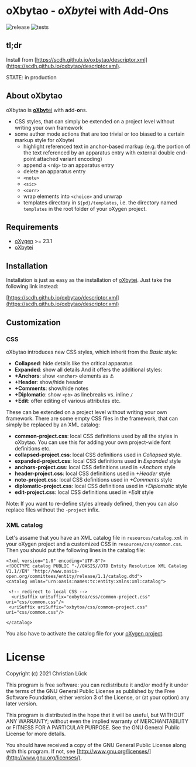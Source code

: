 # oXbytao - *oXbyt*ei with *A*dd-*O*ns #

![release](https://github.com/scdh/oxbytao/actions/workflows/release.yml/badge.svg)
![tests](https://github.com/scdh/oxbytao/actions/workflows/test-main.yml/badge.svg)

## tl;dr ##

Install from [https://scdh.github.io/oxbytao/descriptor.xml](https://scdh.github.io/oxbytao/descriptor.xml).

STATE: in production

## About oXbytao ##

oXbytao is [**oXbyt**ei](https://github.com/scdh/oxbytei) with **a**dd-**o**ns.

- CSS styles, that can simply be extended on a project level without
  writing your own framework
- some author mode actions that are too trivial or too biased to a
  certain markup style for oXbytei
  - highlight referenced text in anchor-based markup (e.g. the portion
    of the text referenced by an apparatus entry with external double
    end-point attached variant encoding)
  - append a `<rdg>` to an apparatus entry
  - delete an apparatus entry
  - `<note>`
  - `<sic>`
  - `<corr>`
  - wrap elements into `<choice>` and unwrap
  - templates directory in `${pd}/templates`, i.e. the directory named
    `templates` in the root folder of your oXygen project.

## Requirements ##

- [oXygen](http:www.oxygenxml.com) >= 23.1
- [oXbytei](https://github.com/scdh/oxbytei)

## Installation ##

Installation is just as easy as the installation of
[oXbytei](https://github.com/SCDH/oxbytei#installation).  Just take
the following link instead:

[https://scdh.github.io/oxbytao/descriptor.xml](https://scdh.github.io/oxbytao/descriptor.xml)

## Customization ##

### CSS ###

oXbytao introduces new CSS styles, which inherit from the *Basic* style:
- **Collapsed**: hide details like the critical apparatus
- **Expanded**: show all details
And it offers the additional styles: 
- **+Anchors**: show `<anchor>` elements as ⚓
- **+Header**: show/hide header
- **+Comments**: show/hide notes
- **+Diplomatic**: show `<pb>` as linebreaks vs. inline `/`
- **+Edit**: offer editing of various attributes etc.

These can be extended on a project level without writing your own
framework. There are some empty CSS files in the framework, that can
simply be replaced by an XML catalog:

- **common-project.css**: local CSS definitions used by all the styles
  in oXbytao. You can use this for adding your own project-wide font
  definitions etc.
- **collapsed-project.css**: local CSS definitions used in *Collapsed*
  style.
- **expanded-project.css**: local CSS definitions used in *Expanded*
  style
- **anchors-project.css**: local CSS definitions used in *+Anchors*
  style
- **header-project.css**: local CSS definitions used in *+Header*
  style
- **note-project.css**: local CSS definitions used in *+Comments*
  style
- **diplomatic-project.css**: local CSS definitions used in
  *+Diplomatic* style
- **edit-project.css**: local CSS definitions used in *+Edit* style



Note: If you want to re-define styles already defined, then you can
also replace files without the `-project` infix.


### XML catalog ###

Let's assame that you have an XML catalog file in
`resources/catalog.xml` in your oXygen project and a customized
CSS in `resources/css/common.css`. Then you should
put the following lines in the catalog file:

```{xml}
<?xml version="1.0" encoding="UTF-8"?>
<!DOCTYPE catalog PUBLIC "-//OASIS//DTD Entity Resolution XML Catalog V1.1//EN" "http://www.oasis-open.org/committees/entity/release/1.1/catalog.dtd">
<catalog xmlns="urn:oasis:names:tc:entity:xmlns:xml:catalog">

 <!-- redirect to local CSS -->
  <uriSuffix uriSuffix="oxbytoa/css/common-project.css" uri="css/common.css"/>
 <uriSuffix uriSuffix="oxbytoa/css/common-project.css" uri="css/common.css"/>

</catalog>
```

You also have to activate the catalog file for your [oXygen
project](https://www.oxygenxml.com/doc/versions/23.1/ug-editor/topics/preferences-xml-catalog.html#preferences-xml-catalog__xml_catalog_resolve_schema).



# License #

Copyright (c) 2021 Christian Lück

This program is free software: you can redistribute it and/or modify
it under the terms of the GNU General Public License as published by
the Free Software Foundation, either version 3 of the License, or
(at your option) any later version.

This program is distributed in the hope that it will be useful,
but WITHOUT ANY WARRANTY; without even the implied warranty of
MERCHANTABILITY or FITNESS FOR A PARTICULAR PURPOSE.  See the
GNU General Public License for more details.

You should have received a copy of the GNU General Public License
along with this program.  If not, see
[http://www.gnu.org/licenses/](http://www.gnu.org/licenses/).
